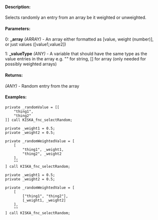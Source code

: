 #### Description:
Selects randomly an entry from an array be it weighted or unweighted.

#### Parameters:
0: **_array** *(ARRAY)* - An array either formatted as [value, weight (number)], orjust values ([value1,value2])

1: **_valueType** *(ANY)* - A variable that should have the same type as the valueentries in the array e.g. "" for string, [] for array(only needed for possibly weighted arrays)

#### Returns:
*(ANY)* - Random entry from the array

#### Examples:
```sqf
private _randomValue = [[
    "thing1",
    "thing2"
]] call KISKA_fnc_selectRandom;
```
```sqf
private _weight1 = 0.5;
private _weight2 = 0.5;

private _randomWeightedValue = [
    [
        "thing1", _weight1,
        "thing2", _weight2
    ],
    ""
] call KISKA_fnc_selectRandom;
```
```sqf
private _weight1 = 0.5;
private _weight2 = 0.5;

private _randomWeightedValue = [
    [
        ["thing1", "thing2"],
        [_weight1, _weight2]
    ],
    ""
] call KISKA_fnc_selectRandom;
```


